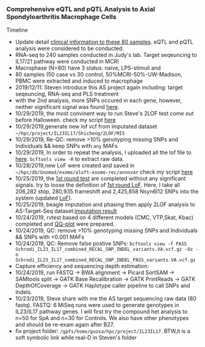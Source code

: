 ### Comprehensive eQTL and pQTL Analysis to Axial Spondyloarthritis Macrophage Cells


Timeline

* Update detail [clinical information to these 80 samples](AxialSpA_MasterFile_02Nov2015_corrected_for_SampSwap.csv	). eQTL and pQTL analysis were considered to be conducted. 
* RNA-seq to 240 samples conducted in Judy's lab. Target seqeuncing to IL17/21 pathway were conducted in MCRI
* Macrophase (N=80) have 3 status: naive, LPS-stimuli and 
* 80 samples (50 case vs 30 control, 50%MCRI-50%-UW-Madison, PBMC were extracted and induced to macrophage
* 2019/12/11: Steven introduce this AS project again including: target seqeuncing, RNA-seq and PLS treatment
* with the 2nd analysis, more SNPs occured in each gene, however, neither significant signal was found [here](/result/2LOF/2nd/).
* 10/29/2019, the most convinent way to run Steve's 2LOF test come out before Halloween. check my script [here](2LOF.pbs) 
* 10/29/2019,generate new lof vcf from imputated dataset `~/hpc/project/IL23IL17/Shicheng/2LOF/MIS`
* 10/29/2019, Re-QC: remove >10% genotyping missing SNPs and Individuals && keep SNPs with `any` MAFs  
* 10/29/2019, In order to repeat the analysis, I uploaded all the lof file to [here](extdata/LOF/). `bcftools view -R` to extract raw data.
* 10/28/2019,new LoF were created and saved in `~/hpc/db/Gnomad/exome/aloft-exome-rec/annovar` check my script [here](https://raw.githubusercontent.com/Shicheng-Guo/HowtoBook/master/ANNOVAR/annovar2lof.R)
* 10/25/2019, the [1st round test](/result/2LOF/1st) are completed without any significant signals. try to loose the definition of [1st round LoF](https://raw.githubusercontent.com/Shicheng-Guo/AnnotationDatabase/master/LOF/2019/ALoFT/gnomad.exomes.r2.1.sites.dq.rec.vcf.gz.vat.aloft.hg19). Here, I take all 206,282 stop, 280,935 frameshift and 2,425,858 Nsyn6I12 SNPs into the system (updated [LoF]()). 
* 10/25/2019, beagle imputation and phasing then apply 2LOF analysis to AS-Target-Seq dataset:[imputation result](//mcrfnas2/bigdata/Genetic/Projects/Schrodi_IL23_IL17_variants/Shicheng/2LOF/MIS/)
* 10/24/2019, rvtest based on 4 different models (CMC, VTP,Skat, Kbac) completed and [QQ-plot](https://github.com/Shicheng-Guo/aStargetseq/tree/master/result/rvtest) were prepared. 
* 10/24/2019, QC: remove >10% genotyping missing SNPs and Individuals && SNPs with <0.001 MAFs 
* 10/24/2019, QC: Remove false postive SNPs:
`bcftools view -f PASS Schrodi_IL23_IL17_combined_RECAL_SNP_INDEL_variants.VA.vcf.gz -Oz -o Schrodi_IL23_IL17_combined_RECAL_SNP_INDEL_PASS_variants.VA.vcf.gz`
* Capture efficiency and sequencing depth estimation: 
* 10/24/2019, run FASTQ -> BWA alignment -> Picard SortSAM -> SAMtools split -> GATK Base Recalibration -> GATK PrintReads -> GATK DepthOfCoverage -> GATK Haplotype caller pipeline to call SNPs and Indels. 
* 10/23/2019, Steve share with me the AS target sequencing raw data (80 fastq). FASTQ: 6 MiSeq runs were used to generate genotypes in IL23/IL17 pathway genes. I will first try the compound het analysis to n=50 for SpA and n=30 for Controls. We also have other phenotypes and should be re-exam again after B27.
* fix project folder: `/gpfs/home/guosa/hpc/project/IL23IL17`. BTW,it is a soft symbolic link while real-D in Steven's folder
